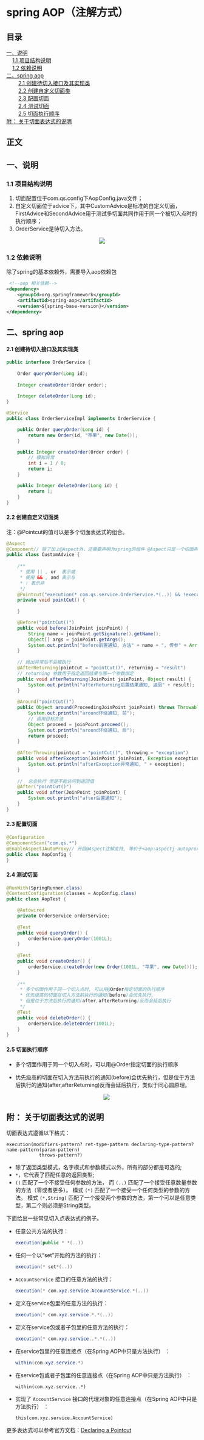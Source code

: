 # spring AOP（注解方式）

## 目录<br/>
<a href="#一说明">一、说明</a><br/>
&nbsp;&nbsp;&nbsp;&nbsp;<a href="#11-项目结构说明">1.1 项目结构说明</a><br/>
&nbsp;&nbsp;&nbsp;&nbsp;<a href="#12-依赖说明">1.2 依赖说明</a><br/>
<a href="#二spring-aop">二、spring aop</a><br/>
&nbsp;&nbsp;&nbsp;&nbsp;&nbsp;&nbsp;&nbsp;&nbsp;<a href="#21-创建待切入接口及其实现类">2.1 创建待切入接口及其实现类</a><br/>
&nbsp;&nbsp;&nbsp;&nbsp;&nbsp;&nbsp;&nbsp;&nbsp;<a href="#22-创建自定义切面类">2.2 创建自定义切面类</a><br/>
&nbsp;&nbsp;&nbsp;&nbsp;&nbsp;&nbsp;&nbsp;&nbsp;<a href="#23-配置切面">2.3 配置切面</a><br/>
&nbsp;&nbsp;&nbsp;&nbsp;&nbsp;&nbsp;&nbsp;&nbsp;<a href="#24-测试切面">2.4 测试切面</a><br/>
&nbsp;&nbsp;&nbsp;&nbsp;&nbsp;&nbsp;&nbsp;&nbsp;<a href="#25--切面执行顺序">2.5  切面执行顺序</a><br/>
<a href="#附-关于切面表达式的说明">附： 关于切面表达式的说明</a><br/>
## 正文<br/>


## 一、说明

### 1.1 项目结构说明

1. 切面配置位于com.qs.config下AopConfig.java文件；
2. 自定义切面位于advice下，其中CustomAdvice是标准的自定义切面，FirstAdvice和SecondAdvice用于测试多切面共同作用于同一个被切入点时的执行顺序；
3. OrderService是待切入方法。

<div align="center"> <img src="https://github.com/qshomewy/SpringNotes/blob/master/pictures/spring-aop-annotation.png"/> </div>



### 1.2 依赖说明

除了spring的基本依赖外，需要导入aop依赖包

```xml
 <!--aop 相关依赖-->
<dependency>
    <groupId>org.springframework</groupId>
    <artifactId>spring-aop</artifactId>
    <version>${spring-base-version}</version>
</dependency>
```



## 二、spring aop

#### 2.1 创建待切入接口及其实现类

```java
public interface OrderService {
	
	Order queryOrder(Long id);
	
	Integer createOrder(Order order);
	
	Integer deleteOrder(Long id);
}
```

```java
@Service
public class OrderServiceImpl implements OrderService {

	public Order queryOrder(Long id) {
		return new Order(id, "苹果", new Date());
	}

	public Integer createOrder(Order order) {
	    // 模拟异常
		int i = 1 / 0;
		return i;
	}

	public Integer deleteOrder(Long id) {
		return 1;
	}
}
```

#### 2.2 创建自定义切面类

注：@Pointcut的值可以是多个切面表达式的组合。

```java
@Aspect
@Component// 除了加上@Aspect外，还需要声明为spring的组件 @Aspect只是一个切面声明
public class CustomAdvice {
	
	/**
     * 使用 || , or  表示或
     * 使用 && , and 表示与
     * ! 表示非
     */
	@Pointcut("execution(* com.qs.service.OrderService.*(..)) && !execution(* com.qs.service.OrderService.deleteOrder(..))")
	private void pointCut() {
		
	}

	@Before("pointCut()")
	public void before(JoinPoint joinPoint) {
		String name = joinPoint.getSignature().getName();
		Object[] args = joinPoint.getArgs();
		System.out.println("before前置通知, 方法" + name + ", 传参" + Arrays.toString(args));
	}
	
	// 抛出异常后不会被执行
	@AfterReturning(pointcut = "pointCut()", returning = "result")
	// returning 参数用于指定返回结果与哪一个参数绑定
	public void afterReturning(JoinPoint joinPoint, Object result) {
		System.out.println("afterReturning后置结果通知, 返回" + result);
	}
	
	@Around("pointCut()")
	public Object around(ProceedingJoinPoint joinPoint) throws Throwable {
		System.out.println("around环绕通知, 前");
        // 调用目标方法
		Object proceed = joinPoint.proceed();
        System.out.println("around环绕通知, 后");
        return proceed;
	}
	
	@AfterThrowing(pointcut = "pointCut()", throwing = "exception")
	public void afterException(JoinPoint joinPoint, Exception exception) {
		System.out.println("afterException异常通知, " + exception);
	}
	
	//  总会执行 但是不能访问到返回值
	@After("pointCut()")
	public void after(JoinPoint joinPoint) {
		System.out.println("after后置通知");
	}
}
```

#### 2.3 配置切面

```java
@Configuration
@ComponentScan("com.qs.*")
@EnableAspectJAutoProxy// 开启@Aspect注解支持, 等价于<aop:aspectj-autoproxy>
public class AopConfig {
}
```

#### 2.4 测试切面

```java
@RunWith(SpringRunner.class)
@ContextConfiguration(classes = AopConfig.class)
public class AopTest {

	@Autowired
	private OrderService orderService;
	
	@Test
	public void queryOrder() {
		orderService.queryOrder(1001L);
	}
	
	@Test
	public void createOrder() {
		orderService.createOrder(new Order(1001L, "苹果", new Date()));
	}
	
	/**
     * 多个切面作用于同一个切入点时, 可以用@Order指定切面的执行顺序
     * 优先级高的切面在切入方法前执行的通知(before)会优先执行,
     * 但是位于方法后执行的通知(after,afterReturning)反而会延后执行
     */
    @Test
    public void deleteOrder() {
        orderService.deleteOrder(1001L);
    }
}
```

#### 2.5  切面执行顺序

- 多个切面作用于同一个切入点时，可以用@Order指定切面的执行顺序

- 优先级高的切面在切入方法前执行的通知(before)会优先执行，但是位于方法后执行的通知(after,afterReturning)反而会延后执行，类似于同心圆原理。

  <div align="center"> <img src="https://github.com/qshomewy/SpringNotes/blob/master/pictures/aop执行顺序.png"/> </div>



## 附： 关于切面表达式的说明

切面表达式遵循以下格式：

```shell
execution(modifiers-pattern? ret-type-pattern declaring-type-pattern?name-pattern(param-pattern)
            throws-pattern?)
```

- 除了返回类型模式，名字模式和参数模式以外，所有的部分都是可选的;
-  `*`，它代表了匹配任意的返回类型; 
- `()` 匹配了一个不接受任何参数的方法， 而 `(..)` 匹配了一个接受任意数量参数的方法（零或者更多）。 模式 `(*)` 匹配了一个接受一个任何类型的参数的方法。 模式 `(*,String)` 匹配了一个接受两个参数的方法，第一个可以是任意类型，第二个则必须是String类型。

下面给出一些常见切入点表达式的例子。

- 任意公共方法的执行：

  ```java
  execution(public * *(..))
  ```

- 任何一个以“set”开始的方法的执行：

  ```java
  execution(* set*(..))
  ```

- `AccountService` 接口的任意方法的执行：

  ```java
  execution(* com.xyz.service.AccountService.*(..))
  ```

- 定义在service包里的任意方法的执行：

  ```java
  execution(* com.xyz.service.*.*(..))
  ```

- 定义在service包或者子包里的任意方法的执行：

  ```java
  execution(* com.xyz.service..*.*(..))
  ```

- 在service包里的任意连接点（在Spring AOP中只是方法执行） ：

  ```java
  within(com.xyz.service.*)
  ```

- 在service包或者子包里的任意连接点（在Spring AOP中只是方法执行） ：

  ```
  within(com.xyz.service..*)
  ```

- 实现了 `AccountService` 接口的代理对象的任意连接点（在Spring AOP中只是方法执行） ：

  ```
  this(com.xyz.service.AccountService)
  ```

更多表达式可以参考官方文档：[Declaring a Pointcut](https://docs.spring.io/spring/docs/5.1.3.RELEASE/spring-framework-reference/core.html#aop-pointcuts)